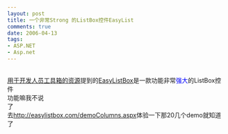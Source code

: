 ```yaml
---
layout: post
title: 一个非常Strong 的ListBox控件EasyList
comments: true
date: 2006-04-13
tags:
- ASP.NET
- Asp.net
---
```


<p><a href="http://www.microsoft.com/china/MSDN/library/enterprisedevelopment/softwaredev/NewStuff.mspx?mfr=true" target="_blank"><br />用于开发人员工具箱的资源</a>提到的<a href="http://easylistbox.com/home.aspx" target="_blank">EasyListBox</a>是一款功能非常<span style="color: #0000ff;">强大</span>的ListBox控件<br />功能嘛我不说了                                                                                                             <br />去<a href="http://easylistbox.com/demoColumns.aspx" target="_blank">http://easylistbox.com/demoColumns.aspx</a>体验一下那20几个demo就知道了</p>				
